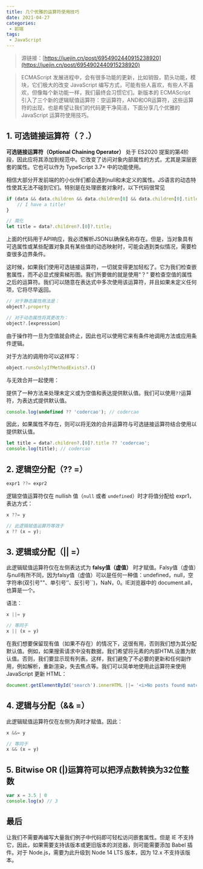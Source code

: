 ```yaml
---
title: 几个优雅的运算符使用技巧
date: 2021-04-27
categories:
 - 前端
tags:
 - JavaScript
---
```


<!-- more -->



> 源链接：[https://juejin.cn/post/6954902440915238920](https://juejin.cn/post/6954902440915238920)

> ECMAScript 发展进程中，会有很多功能的更新，比如销毁，箭头功能，模块，它们极大的改变 JavaScript 编写方式，可能有些人喜欢，有些人不喜欢，但像每个新功能一样，我们最终会习惯它们。新版本的 ECMAScript 引入了三个新的逻辑赋值运算符：空运算符，AND和OR运算符，这些运算符的出现，也是希望让我们的代码更干净简洁，下面分享几个优雅的 JavaScript 运算符使用技巧。



## 1. 可选链接运算符（？.）

**可选链接运算符（Optional Chaining Operator）** 处于 ES2020 提案的第4阶段，因此应将其添加到规范中。它改变了访问对象内部属性的方式，尤其是深层嵌套的属性。它也可以作为 TypeScript 3.7+ 中的功能使用。

相信大部分开发前端的的小伙伴们都会遇到null和未定义的属性。JS语言的动态特性使其无法不碰到它们。特别是在处理嵌套对象时，以下代码很常见

```javascript
if (data && data.children && data.children[0] && data.children[0].title) {
    // I have a title!
}

// 简化
let title = data?.children?.[0]?.title;
```

上面的代码用于API响应，我必须解析JSON以确保名称存在。但是，当对象具有可选属性或某些配置对象具有某些值的动态映射时，可能会遇到类似情况，需要检查很多边界条件。

这时候，如果我们使用可选链接运算符，一切就变得更加轻松了。它为我们检查嵌套属性，而不必显式搜索梯形图。我们所要做的就是使用“？” 要检查空值的属性之后的运算符。我们可以随意在表达式中多次使用该运算符，并且如果未定义任何项，它将尽早返回。

```javascript
// 对于静态属性用法是：
object?.property

// 对于动态属性将其更改为：
object?.[expression] 
```

由于操作符一旦为空值就会终止，因此也可以使用它来有条件地调用方法或应用条件逻辑。

对于方法的调用你可以这样写：

```javascript
object.runsOnlyIfMethodExists?.()
```

与无效合并一起使用：

提供了一种方法来处理未定义或为空值和表达提供默认值。我们可以使用`??`运算符，为表达式提供默认值。

```javascript
console.log(undefined ?? 'codercao'); // codercao
```

因此，如果属性不存在，则可以将无效的合并运算符与可选链接运算符结合使用以提供默认值。

```javascript
let title = data?.children?.[0]?.title ?? 'codercao';
console.log(title); // codercao
```



## 2. 逻辑空分配（?? =）

```javascript
expr1 ??= expr2
```

逻辑空值运算符仅在 nullish 值（`null` 或者 `undefined`）时才将值分配给 expr1，表达方式：

```javascript
x ??= y

// 此逻辑赋值运算符等效于
x ?? (x = y);
```



## 3. 逻辑或分配（|| =）

此逻辑赋值运算符仅在左侧表达式为 **falsy值（虚值）** 时才赋值。Falsy值（虚值）与null有所不同，因为falsy值（虚值）可以是任何一种值：undefined，null，空字符串(双引号""、单引号’’、反引号``)，NaN，0。IE浏览器中的 document.all，也算是一个。

语法：

```javascript
x ||= y

// 等同于
x || (x = y)
```

在我们想要保留现有值（如果不存在）的情况下，这很有用，否则我们想为其分配默认值。例如，如果搜索请求中没有数据，我们希望将元素的内部HTML设置为默认值。否则，我们要显示现有列表。这样，我们避免了不必要的更新和任何副作用，例如解析，重新渲染，失去焦点等。我们可以简单地使用此运算符来使用 JavaScript 更新 HTML：

```javascript
document.getElementById('search').innerHTML ||= '<i>No posts found matching this search.</i>'
```



## 4. 逻辑与分配（&& =）

此逻辑赋值运算符仅在左侧为真时才赋值。因此：

```javascript
x &&= y

// 等同于
x && (x = y)
```



## 5. Bitwise OR (|)运算符可以把浮点数转换为32位整数

```javascript
var x = 3.5 | 0
console.log(x) // 3
```



## 最后

让我们不需要再编写大量我们例子中代码即可轻松访问嵌套属性。但是 IE 不支持它，因此，如果需要支持该版本或更旧版本的浏览器，则可能需要添加 Babel 插件。对于 Node.js，需要为此升级到 Node 14 LTS 版本，因为 12.x 不支持该版本。

